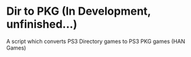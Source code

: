 # Dir to PKG (In Development, unfinished...)

A script which converts PS3 Directory games to PS3 PKG games (HAN Games)